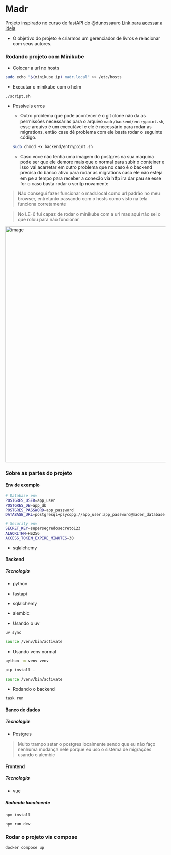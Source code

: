 # Madr
Projeto inspirado no curso de fastAPI do @dunossauro
[Link para acessar a ideia](https://fastapidozero.dunossauro.com/estavel/15/) 


- O objetivo do projeto é criarmos um gerenciador de livros e relacionar com seus autores.

### Rodando projeto com Minikube

- Colocar a url no hosts
```bash
sudo echo "$(minikube ip) madr.local" >> /etc/hosts
```

- Executar o minikube com o helm
```bash
./script.sh
```

- Possíveis erros
    - Outro problema que pode acontecer é o git clone não da as permissões
    necessárias para o arquivo `madr/backend/entrypoint.sh`, esse arquivo é um
    executável e ele é necessário para rodar as migrations, então case dê problema
    com ele basta rodar o seguinte código.
    ```bash
    sudo chmod +x backend/entrypoint.sh
    ```

    - Caso voce não tenha uma imagem do postgres na sua maquina pode ser que ele
    demore mais que o normal para subir o conteiner e isso vai acarretar em outro
    problema que no caso é o backend precisa do banco ativo para rodar as migrations
    caso ele não esteja em pe a tempo para receber a conexão via http ira dar pau
    se esse for o caso basta rodar o scritp novamente

> Não consegui fazer funcionar o madr.local como url padrão no meu browser,
entretanto passando com o hosts como visto na tela funciona corretamente

> No LE-6 fui capaz de rodar o minikube com a url mas aqui não sei o que rolou
para não funcionar

<img width="957" height="742" alt="image" src="https://github.com/user-attachments/assets/fe1ea995-3f15-4e94-b555-dd81f8cca053" />


### Sobre as partes do projeto

#### Env de exemplo
```bash
# Database env
POSTGRES_USER=app_user
POSTGRES_DB=app_db
POSTGRES_PASSWORD=app_password
DATABASE_URL=postgresql+psycopg://app_user:app_password@mader_database:5432/app_db

# Security env
SECRET_KEY=supersegredosecreto123
ALGORITHM=HS256
ACCESS_TOKEN_EXPIRE_MINUTES=30
```
- sqlalchemy
#### Backend
##### Tecnologia
- python
- fastapi
- sqlalchemy
- alembic

- Usando o uv
```bash
uv sync
```
```bash
source /venv/bin/activate
```

- Usando venv normal
```bash
python -m venv venv
```
```bash
pip install .
```
```bash
source /venv/bin/activate
```

- Rodando o backend
```bash
task run
```

#### Banco de dados
##### Tecnologia
- Postgres

> Muito trampo setar o postgres localmente sendo que eu não faço nenhuma mudança
nele porque eu uso o sistema de migrações usando o alembic


#### Frontend
##### Tecnologia
- vue


##### Rodando localmente
```bash
npm install
```
```bash
npm run dev
```

### Rodar o projeto via compose
```bash
docker compose up
```

